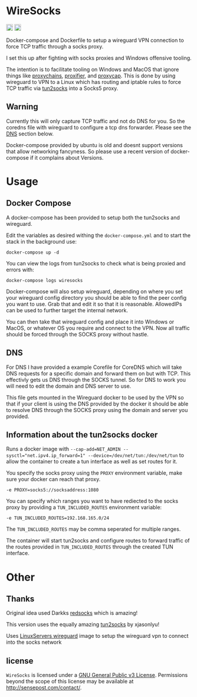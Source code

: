 # WireSocks

<a href="https://twitter.com/_cablethief"><img src="https://img.shields.io/badge/twitter-%40_cablethief-blue.svg" alt="@_cablethief" height="18"></a>  <a href="https://github.com/sensepost/wiresocks/actions/workflows/docker-image.yml"><img src="https://github.com/sensepost/wiresocks/actions/workflows/docker-image.yml/badge.svg" alt="docker builds" height="18"></a> 

Docker-compose and Dockerfile to setup a wireguard VPN connection to force TCP traffic through a socks proxy. 

I set this up after fighting with socks proxies and Windows offensive tooling.

The intention is to facilitate tooling on Windows and MacOS that ignore things like [proxychains](https://github.com/rofl0r/proxychains-ng), [proxifier](https://www.proxifier.com/), and [proxycap](https://www.proxycap.com/). This is done by using wireguard to VPN to a Linux which has routing and iptable rules to force TCP traffic via [tun2socks](https://github.com/xjasonlyu/tun2socks) into a Socks5 proxy.  

## Warning

Currently this will only capture TCP traffic and not do DNS for you. So the coredns file with wireguard to configure a tcp dns forwarder. Please see the [DNS](##DNS) section below.

Docker-compose provided by ubuntu is old and doesnt support versions that allow networking fancyness. So please use a recent version of docker-compose if it complains about Versions.

# Usage

## Docker Compose

A docker-compose has been provided to setup both the tun2socks and wireguard. 

Edit the variables as desired withing the `docker-compose.yml` and to start the stack in the background use:

```
docker-compose up -d
```

You can view the logs from tun2socks to check what is being proxied and errors with:

```
docker-compose logs wiresocks
```

Docker-compose will also setup wireguard, depending on where you set your wireguard config directory you should be able to find the peer config you want to use. Grab that and edit it so that it is reasonable. AllowedIPs can be used to further target the internal network. 

You can then take that wireguard config and place it into Windows or MacOS, or whatever OS you require and connect to the VPN. Now all traffic should be forced through the SOCKS proxy without hastle.

## DNS

For DNS I have provided a example Corefile for CoreDNS which will take DNS requests for a specific domain and forward them on but with TCP. This effectivly gets us DNS through the SOCKS tunnel. So for DNS to work you will need to edit the domain and DNS server to use.

This file gets mounted in the Wireguard docker to be used by the VPN so that if your client is using the DNS provided by the docker it should be able to resolve DNS through the SOCKS proxy using the domain and server you provided.

## Information about the tun2socks docker

Runs a docker image with `--cap-add=NET_ADMIN --sysctl="net.ipv4.ip_forward=1" --device=/dev/net/tun:/dev/net/tun` to allow the container to create a tun interface as well as set routes for it. 

You specify the socks proxy using the `PROXY` environment variable, make sure your docker can reach that proxy. 

```
-e PROXY=socks5://socksaddress:1080
```

You can specify which ranges you want to have rediected to the socks proxy by providing a `TUN_INCLUDED_ROUTES` environment variable:

```
-e TUN_INCLUDED_ROUTES=192.168.165.0/24
```

The `TUN_INCLUDED_ROUTES` may be comma seperated for multiple ranges.

The container will start tun2socks and configure routes to forward traffic of the routes provided in `TUN_INCLUDED_ROUTES` through the created TUN interface.

# Other

## Thanks

Original idea used Darkks [redsocks](https://github.com/darkk/redsocks/) which is amazing! 

This version uses the equally amazing [tun2socks](https://github.com/xjasonlyu/tun2socks) by xjasonlyu! 

Uses [LinuxServers wireguard](https://github.com/linuxserver/docker-wireguard) image to setup the wireguard vpn to connect into the socks network

## license

`WireSocks` is licensed under a [GNU General Public v3 License](https://www.gnu.org/licenses/gpl-3.0.en.html). Permissions beyond the scope of this license may be available at <http://sensepost.com/contact/>.
